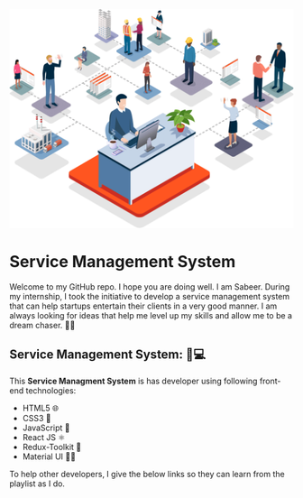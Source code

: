![](https://github.com/Sabeerwaqas/Service-Management-System---Portfolio/blob/main/src/components/images/github%20readme%20image.gif)
<h1>Service Management System</h1>

<p>
 
Welcome to my GitHub repo. I hope you are doing well. I am Sabeer. During my internship, I took the initiative to develop a service management system that can help startups entertain their clients in a very good manner. I am always looking for ideas that help me level up my skills and allow me to be a dream chaser. 🚀✨
</p>

<h2>
  Service Management System: 🚀💻
</h2>
<p>
  This <b>Service Managment System</b> is has developer using following front-end technologies: 
</p>
<ul>
  <li>HTML5 🌐</li>
  <li>CSS3 🎨</li>
  <li>JavaScript 🚀</li>
  <li>React JS ⚛️</li>
  <li>Redux-Toolkit 🧰</li>
  <li>Material UI 🎨🚀</li>
</ul>

<div>
 <p>
  To help other developers, I give the below links so they can learn from the playlist as I do.
 </p>
 <ul>
  
 </ul>
</div>


